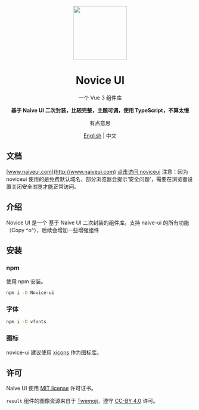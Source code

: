 <p align="center">
  <img width="144px" src="https://naiveui.oss-cn-hongkong.aliyuncs.com/naivelogo.svg" />
</p>

<h1 align="center">Novice UI</h1>
<p align="center">一个 Vue 3 组件库</p>
<p align="center"><b>基于 Naive UI 二次封装，比较完整，主题可调，使用 TypeScript，不算太慢</b></p>
<p align="center">有点意思</p>

<p align="center"><a href="README.md">English</a> | 中文</p>

## 文档

[www.naiveui.com](http://www.naiveui.com) [点击访问 noviceui](http://static-3c9ed574-77e2-41b9-8667-6fb539c569f3.bspapp.com/novice) 注意：因为 noviceui 使用的是免费默认域名，部分浏览器会提示‘安全问题’，需要在浏览器设置关闭安全浏览才能正常访问。

## 介绍

Novice UI 是一个 基于 Naive UI 二次封装的组件库。支持 naive-ui 的所有功能（Copy ^o^），后续会增加一些增强组件

## 安装

### npm

使用 npm 安装。

```bash
npm i -D Novice-ui
```

### 字体

```bash
npm i -D vfonts
```

### 图标

novice-ui 建议使用 [xicons](https://www.xicons.org) 作为图标库。

## 许可

Naive UI 使用 [MIT license](https://opensource.org/licenses/MIT) 许可证书。

`result` 组件的图像资源来自于 [Twemoji](https://github.com/twitter/twemoji)，遵守 [CC-BY 4.0](https://creativecommons.org/licenses/by/4.0/) 许可。
